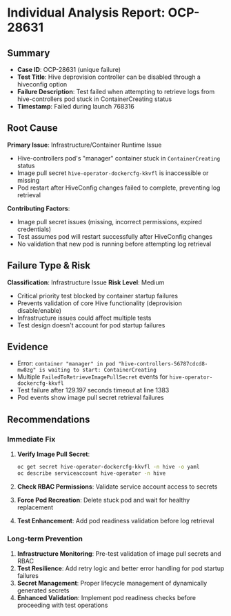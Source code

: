 # Individual Analysis Report: OCP-28631

## Summary
- **Case ID**: OCP-28631 (unique failure)
- **Test Title**: Hive deprovision controller can be disabled through a hiveconfig option
- **Failure Description**: Test failed when attempting to retrieve logs from hive-controllers pod stuck in ContainerCreating status
- **Timestamp**: Failed during launch 768316

## Root Cause
**Primary Issue**: Infrastructure/Container Runtime Issue
- Hive-controllers pod's "manager" container stuck in `ContainerCreating` status
- Image pull secret `hive-operator-dockercfg-kkvfl` is inaccessible or missing
- Pod restart after HiveConfig changes failed to complete, preventing log retrieval

**Contributing Factors**:
- Image pull secret issues (missing, incorrect permissions, expired credentials)
- Test assumes pod will restart successfully after HiveConfig changes
- No validation that new pod is running before attempting log retrieval

## Failure Type & Risk
**Classification**: Infrastructure Issue
**Risk Level**: Medium
- Critical priority test blocked by container startup failures
- Prevents validation of core Hive functionality (deprovision disable/enable)
- Infrastructure issues could affect multiple tests
- Test design doesn't account for pod startup failures

## Evidence
- Error: `container "manager" in pod "hive-controllers-56787cdcd8-mw8zg" is waiting to start: ContainerCreating`
- Multiple `FailedToRetrieveImagePullSecret` events for `hive-operator-dockercfg-kkvfl`
- Test failure after 129.197 seconds timeout at line 1383
- Pod events show image pull secret retrieval failures

## Recommendations

### Immediate Fix
1. **Verify Image Pull Secret**:
   ```bash
   oc get secret hive-operator-dockercfg-kkvfl -n hive -o yaml
   oc describe serviceaccount hive-operator -n hive
   ```

2. **Check RBAC Permissions**: Validate service account access to secrets

3. **Force Pod Recreation**: Delete stuck pod and wait for healthy replacement

4. **Test Enhancement**: Add pod readiness validation before log retrieval

### Long-term Prevention
1. **Infrastructure Monitoring**: Pre-test validation of image pull secrets and RBAC
2. **Test Resilience**: Add retry logic and better error handling for pod startup failures
3. **Secret Management**: Proper lifecycle management of dynamically generated secrets
4. **Enhanced Validation**: Implement pod readiness checks before proceeding with test operations